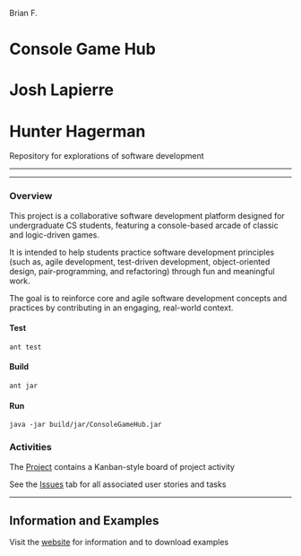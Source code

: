Brian F. 

# Console Game Hub
# Josh Lapierre
# Hunter Hagerman
Repository for explorations of software development

---
---
### Overview
This project is a collaborative software development platform
designed for undergraduate CS students, featuring a
console-based arcade of classic and logic-driven games.

It is intended to help students practice software
development principles (such as, agile development,
test-driven development, object-oriented design, pair-programming,
and refactoring) through fun and meaningful work.

The goal is to reinforce core and agile software development
concepts and practices by contributing in an engaging,
real-world context.

#### Test
`ant test`
#### Build
`ant jar`
#### Run
`java -jar build/jar/ConsoleGameHub.jar`

### Activities

The [Project](https://github.com/orgs/MetroCS/projects/9) contains a Kanban-style board of project activity

See the [Issues](https://github.com/MetroCS/ConsoleGameHub/issues) tab for all associated user stories and tasks

---
## Information and Examples

Visit the [website](https://metrocs.github.io/ConsoleGameHub/) for information and to download examples
